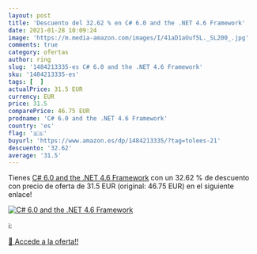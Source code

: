```yaml
---
layout: post
title: 'Descuento del 32.62 % en C# 6.0 and the .NET 4.6 Framework'
date: 2021-01-28 10:09:24
image: 'https://m.media-amazon.com/images/I/41aD1aUuf5L._SL200_.jpg'
comments: true
category: ofertas
author: ring
slug: '1484213335-es C# 6.0 and the .NET 4.6 Framework'
sku: '1484213335-es'
tags: [  ]
actualPrice: 31.5 EUR
currency: EUR
price: 31.5
comparePrice: 46.75 EUR
prodname: 'C# 6.0 and the .NET 4.6 Framework'
country: 'es'
flag: '🇪🇸'
buyurl: 'https://www.amazon.es/dp/1484213335/?tag=tolees-21'
descuento: '32.62'
average: '31.5'
---
```


Tienes [C# 6.0 and the .NET 4.6 Framework](https://www.amazon.es/dp/1484213335/?tag=tolees-21) con un 32.62 % de descuento con precio de oferta de 31.5 EUR (original: 46.75 EUR) en el siguiente enlace!

[![C# 6.0 and the .NET 4.6 Framework](https://m.media-amazon.com/images/I/41aD1aUuf5L._SL200_.jpg)](https://www.amazon.es/dp/1484213335/?tag=tolees-21)

ℹ️:


[🛒 Accede a la oferta!!](https://www.amazon.es/dp/1484213335/?tag=tolees-21)
